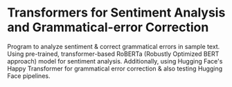 # Transformers for Sentiment Analysis and Grammatical-error Correction
Program to analyze sentiment &amp; correct grammatical errors in sample text. Using pre-trained, transformer-based RoBERTa (Robustly Optimized BERT approach) model for sentiment analysis. Additionally, using Hugging Face's Happy Transformer for grammatical error correction &amp; also testing Hugging Face pipelines.
